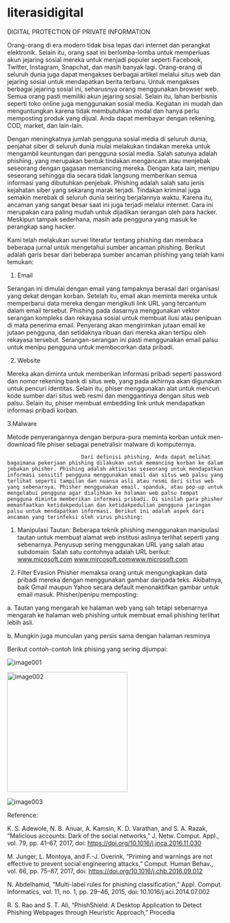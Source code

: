 # literasidigital
DIGITAL PROTECTION OF PRIVATE INFORMATION





Orang-orang di era modern tidak bisa lepas dari internet dan perangkat elektronik. Selain itu, orang saat ini berlomba-lomba untuk memperluas akun jejaring sosial mereka untuk menjadi populer seperti Facebook, Twitter, Instagram, Snapchat, dan masih banyak lagi. Orang-orang di seluruh dunia juga dapat mengakses berbagai artikel melalui situs web dan jejaring sosial untuk mendapatkan berita terbaru. Untuk mengakses berbagai jejaring sosial ini, seharusnya orang menggunakan browser web. Semua orang pasti memiliki akun jejaring sosial. Selain itu, lahan berbisnis seperti toko online juga menggunakan sosial media. Kegiatan ini mudah dan menguntungkan karena tidak membutuhkan modal dan hanya perlu memposting produk yang dijual. Anda dapat membayar dengan rekening, COD, market, dan lain-lain.

Dengan meningkatnya jumlah pengguna sosial media di seluruh dunia, penjahat siber di seluruh dunia mulai melakukan tindakan mereka untuk mengambil keuntungan dari pengguna sosial media. Salah satunya adalah phishing, yang merupakan bentuk tindakan mengancam atau menjebak seseorang dengan gagasan memancing mereka. Dengan kata lain, menipu seseorang sehingga dia secara tidak langsung memberikan semua informasi yang dibutuhkan penjebak. Phishing adalah salah satu jenis kejahatan siber yang sekarang marak terjadi. Tindakan kriminal juga semakin merebak di seluruh dunia seiring berjalannya waktu. Karena itu, ancaman yang sangat besar saat ini juga terjadi melalui internet. Cara ini merupakan cara paling mudah untuk dijadikan serangan oleh para hacker. Meskipun tampak sederhana, masih ada pengguna yang masuk ke perangkap sang hacker.

Kami telah melakukan survei literatur tentang phishing dan membaca beberapa jurnal untuk mengetahui sumber ancaman phishing. Berikut adalah garis besar dari beberapa sumber ancaman phishing yang telah kami temukan:
 1. Email

Serangan ini dimulai dengan email yang tampaknya berasal dari organisasi yang dekat dengan korban. Setelah itu, email akan meminta mereka untuk memperbarui data mereka dengan mengikuti link URL yang tercantum dalam email tersebut. Phishing pada dasarnya menggunakan vektor serangan kompleks dan rekayasa sosial untuk membuat ilusi atau penipuan di mata penerima email. Penyerang akan mengirimkan jutaan email ke jutaan pengguna, dan setidaknya ribuan dari mereka akan tertipu oleh rekayasa tersebut. Serangan-serangan ini pasti menggunakan email palsu untuk menipu pengguna untuk membocorkan data pribadi.

2. Website

Mereka akan diminta untuk memberikan informasi pribadi seperti password dan nomor rekening bank di situs web, yang pada akhirnya akan digunakan untuk pencuri identitas. Selain itu, phiser menggunakan alat untuk mencuri kode sumber dari situs web resmi dan menggantinya dengan situs web palsu. Selain itu, phiser membuat embedding link untuk mendapatkan informasi pribadi korban.

3.Malware



Metode penyerangannya  dengan berpura-pura meminta korban untuk men-download file phiser sebagai penetralisir malware di komputernya.

                            Dari definisi phishing, Anda dapat melihat bagaimana pekerjaan phishing dilakukan untuk memancing korban ke dalam jebakan phisher. Phishing adalah aktivitas seseorang untuk mendapatkan informasi sensitif pengguna menggunakan email dan situs web palsu yang terlihat seperti tampilan dan nuansa asli atau resmi dari situs web yang sebenarnya. Phisher menggunakan email, spanduk, atau pop-up untuk mengelabui pengguna agar dialihkan ke halaman web palsu tempat pengguna diminta memberikan informasi pribadi. Di sinilah para phisher memanfaatkan ketidakpedulian dan ketidakpedulian pengguna jaringan palsu untuk mendapatkan informasi. Berikut ini adalah aspek dari ancaman yang terinfeksi oleh virus phishing:

1. Manipulasi Tautan: Beberapa teknik phishing menggunakan manipulasi tautan untuk membuat alamat web institusi aslinya terlihat seperti yang sebenarnya. Penyusup sering menggunakan URL yang salah atau subdomain. Salah satu contohnya adalah URL berikut: www.micosoft.com www.mircosoft.comwww.microsoft.com

 2. Filter Evasion Phisher memaksa orang untuk mengungkapkan data pribadi mereka dengan menggunakan gambar daripada teks. Akibatnya, baik Gmail maupun Yahoo secara default menonaktifkan gambar untuk email masuk. Phisher/penipu memposting:

a. Tautan yang mengarah ke halaman web yang sah tetapi sebenarnya mengarah ke halaman web phishing untuk membuat email phishing terlihat lebih asli.

b. Mungkin juga munculan yang persis sama dengan halaman resminya



Berikut contoh-contoh link phising yang sering dijumpai:




![image001](https://github.com/mrezairawan27/literasidigital/assets/169583496/7a9bb3ae-930e-4de5-9469-d4a5c86a5616)



<img width="279" alt="image002" src="https://github.com/mrezairawan27/literasidigital/assets/169583496/9b0c9e9a-d4f2-49f5-8e55-2085f399977c">


![image003](https://github.com/mrezairawan27/literasidigital/assets/169583496/4f3a3f36-6c3f-484c-b0f6-595242aa7b25)














Reference:

K. S. Adewole, N. B. Anuar, A. Kamsin, K. D. Varathan, and S. A. Razak, “Malicious accounts: Dark of the social  networks,” J.     Netw.     Comput.     Appl.,     vol.     79,     pp.     41–67,     2017,     doi: https://doi.org/10.1016/j.jnca.2016.11.030

M.  Junger,  L.  Montoya,  and  F.-J. Overink, “Priming and warnings are not effective to prevent social engineering  attacks,” Comput.     Human     Behav.,     vol.     66,     pp.     75–87,     2017,     doi: https://doi.org/10.1016/j.chb.2016.09.012

N. Abdelhamid, “Multi-label rules for phishing classification,” Appl. Comput. Informatics, vol. 11, no. 1, pp. 29–46, 2015, doi: 10.1016/j.aci.2014.07.002

R.  S.  Rao and S. T. Ali, “PhishShield: A Desktop Application to Detect Phishing Webpages through Heuristic  Approach,” Procedia    

